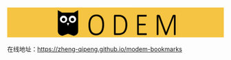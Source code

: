<p align='center'>
   <img width='800' src='docs/.vuepress/public/image/modem.png'>
</p>

在线地址：https://zheng-qipeng.github.io/modem-bookmarks
